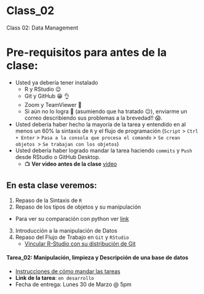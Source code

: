 # Class_02
Class 02: Data Management

# Pre-requisitos para antes de la clase:
- Usted ya debería tener instalado
  * R y RStudio :wink:
  * Git y GitHub :grin: :ok_hand:
  * Zoom y TeamViewer :muscle:
  * Si aún no lo logra :see_no_evil: (asumiendo que ha tratado :neutral_face:), enviarme un correo describiendo sus problemas a la brevedad!! :scream:.
- Usted debería haber hecho la mayoría de la tarea y entendido en al menos un 60% la sintaxis de `R` y el flujo de programación (`Script` > `Ctrl + Enter` > `Pasa a la consola que procesa el comando` > `Se crean objetos `> `Se trabajan con los objetos`)
- Usted debería haber logrado mandar la tarea haciendo `commits` y `Push` desde RStudio o GitHub Desktop.
  * :tv: **Ver video antes de la clase** [video](https://youtu.be/w3jLJU7DT5E)

## En esta clase veremos:
1. Repaso de la Sintaxis de `R`
2. Repaso de los tipos de objetos y su manipulación
  * Para ver su comparación con python ver [link](https://blog.rstudio.com/2018/03/26/reticulate-r-interface-to-python/)
3. Introducción a la manipulación de Datos
4. Repaso del Flujo de Trabajo en  `Git` y `RStudio` 
    * [Vincular R-Studio con su distribución de Git](https://happygitwithr.com/rstudio-git-github.html )
  

 
#### Tarea_02: Manipulación, limpieza y Descripción de una base de datos

- [Instrucciones de cómo mandar las tareas](Instrucciones_de_como_hacer_las_tareas.pdf)
- **Link de la tarea**: `en desarrollo`
- Fecha de entrega: Lunes 30 de Marzo @ 5pm

 
 
